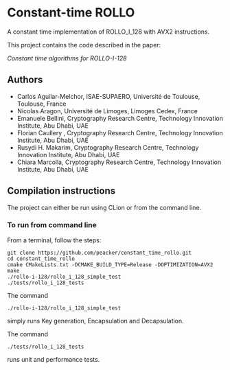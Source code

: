 # Constant-time ROLLO

A constant time implementation of ROLLO_I_128 with AVX2 instructions.

This project contains the code described in the paper:

_Constant time algorithms for ROLLO-I-128_

## Authors
- Carlos Aguilar-Melchor, 
  ISAE-SUPAERO, Université de Toulouse, Toulouse, France 
- Nicolas Aragon, Université de Limoges, Limoges Cedex, France
- Emanuele Bellini, Cryptography Research Centre, Technology Innovation Institute, Abu Dhabi, UAE 
- Florian Caullery , Cryptography Research Centre, Technology Innovation Institute, Abu Dhabi, UAE
- Rusydi H. Makarim, Cryptography Research Centre, Technology Innovation Institute, Abu Dhabi, UAE
- Chiara Marcolla, Cryptography Research Centre, Technology Innovation Institute, Abu Dhabi, UAE

## Compilation instructions

The project can either be run using CLion or from the command line.

### To run from command line

From a terminal, follow the steps:

```
git clone https://github.com/peacker/constant_time_rollo.git
cd constant_time_rollo
cmake CMakeLists.txt -DCMAKE_BUILD_TYPE=Release -DOPTIMIZATION=AVX2
make
./rollo-i-128/rollo_i_128_simple_test
./tests/rollo_i_128_tests
```

The command

`./rollo-i-128/rollo_i_128_simple_test`

simply runs Key generation, Encapsulation and Decapsulation.

The command

`./tests/rollo_i_128_tests`

runs unit and performance tests.

